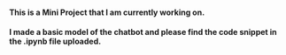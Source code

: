 #### This is a Mini Project that I am currently working on.
#### I made a basic model of the chatbot and please find the code snippet in the .ipynb file uploaded.
